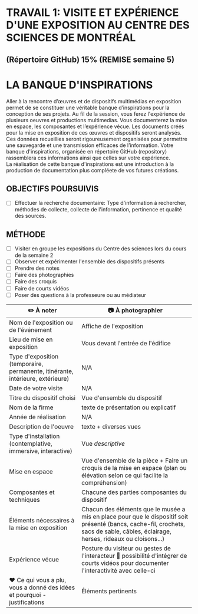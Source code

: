 # TRAVAIL 1: VISITE ET EXPÉRIENCE D'UNE EXPOSITION AU CENTRE DES SCIENCES DE MONTRÉAL

## (Répertoire GitHub) 15% (REMISE semaine 5)

# LA BANQUE D'INSPIRATIONS

Aller à la rencontre d’œuvres et de dispositifs multimédias en exposition permet de se constituer une véritable banque d’inspirations pour la conception de ses projets. 
Au fil de la session, vous ferez l'expérience de plusieurs oeuvres et productions multimedias. Vous documenterez la mise en espace, les composantes et l’expérience vécue. Les documents créés pour la mise en exposition de ces œuvres et dispositifs seront analysés. 
Ces données recueillies seront rigoureusement organisées pour permettre une sauvegarde et une transmission efficaces de l’information. Votre banque d'inspirations, organisée en répertoire GitHub (repository) rassemblera ces informations ainsi que celles sur votre expérience.  
La réalisation de cette banque d'inspirations est une introduction à la production de documentation plus compléete de vos futures créations.

## OBJECTIFS POURSUIVIS
- [ ] Effectuer la recherche documentaire: Type d'information à rechercher, méthodes de collecte, collecte de l'information, pertinence et qualité des sources.

## MÉTHODE
- [ ] Visiter en groupe les expositions du Centre des sciences  lors du cours de la semaine 2
- [ ] Observer et expérimenter l'ensemble des dispositifs présents
- [ ] Prendre des notes
- [ ] Faire des photographies
- [ ] Faire des croquis
- [ ] Faire de courts vidéos
- [ ] Poser des questions à la professeure ou au médiateur
      
|:pencil2: À noter  | :camera: À photographier | 
| ---     | ---             | 
| Nom de l'exposition ou de l'événement|Affiche de l'exposition|
| Lieu de mise en exposition    | Vous devant l'entrée de l'édifice| 
| Type d'exposition (temporaire, permanente, itinérante, intérieure, extérieure)    | N/A | 
| Date de votre visite    | N/A           | 
| Titre du dispositif choisi| Vue d'ensemble du dispositif  | 
| Nom de la firme    | texte de présentation ou explicatif       | 
| Année de réalisation     |   N/A        | 
| Description de l'oeuvre   | texte + diverses vues          | 
| Type d'installation (contemplative, immersive, interactive) | Vue *descriptive*             | 
| Mise en espace   | Vue d'ensemble de la pièce + Faire un croquis de la mise en espace (plan ou élévation selon ce qui facilite la compréhension)        | 
| Composantes et techniques     | Chacune des parties composantes du dispositif 
| Éléments nécessaires à la mise en exposition   | Chacun des éléments que le musée a mis en place pour que le dispositif soit présenté (bancs, cache-fil, crochets, sacs de sable, câbles, éclairage, herses, rideaux ou cloisons...)            | 
| Expérience vécue     | Posture du visiteur ou gestes de l'interacteur :movie_camera: possibilité d'intégrer de courts vidéos pour documenter l'interactivité avec celle-ci        | 
| :heart: Ce qui vous a plu, vous a donné des idées et pourquoi - justifications   | Éléments pertinents       | 
